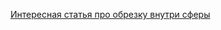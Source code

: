 [Интересная статья про обрезку внутри сферы](https://medium.com/@jcaballol94/sphere-scene-in-unity-urp-627a71a5fa4e)
